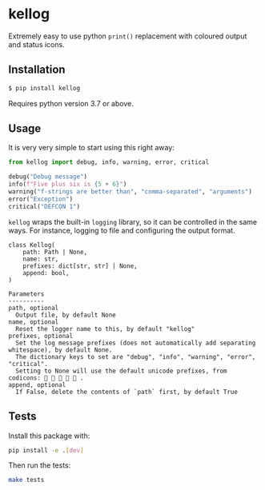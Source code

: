 # kellog

Extremely easy to use python `print()` replacement with coloured output and status icons.

## Installation

```bash
$ pip install kellog
```

Requires python version 3.7 or above.

## Usage

It is very very simple to start using this right away:

```python
from kellog import debug, info, warning, error, critical

debug("Debug message")
info(f"Five plus six is {5 + 6}")
warning("f-strings are better than", "comma-separated", "arguments")
error("Exception")
critical("DEFCON 1")
```

`kellog` wraps the built-in `logging` library, so it can be controlled in the same ways.
For instance, logging to file and configuring the output format.

```none
class Kellog(
	path: Path | None,
	name: str,
	prefixes: dict[str, str] | None,
	append: bool,
)

Parameters
----------
path, optional
  Output file, by default None
name, optional
  Reset the logger name to this, by default "kellog"
prefixes, optional
  Set the log message prefixes (does not automatically add separating whitespace), by default None.
  The dictionary keys to set are "debug", "info", "warning", "error", "critical".
  Setting to None will use the default unicode prefixes, from codicons:      .
append, optional
  If False, delete the contents of `path` first, by default True
```

## Tests

Install this package with:

```bash
pip install -e .[dev]
```

Then run the tests:

```bash
make tests
```
